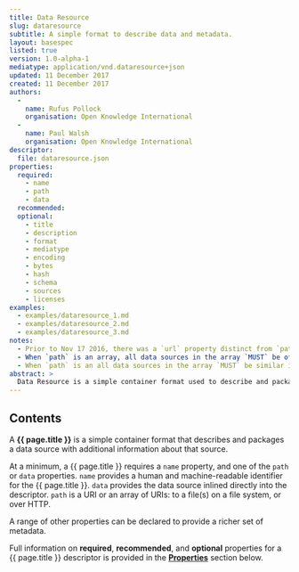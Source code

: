 ```yaml
---
title: Data Resource
slug: dataresource
subtitle: A simple format to describe data and metadata.
layout: basespec
listed: true
version: 1.0-alpha-1
mediatype: application/vnd.dataresource+json
updated: 11 December 2017
created: 11 December 2017
authors:
  -
    name: Rufus Pollock
    organisation: Open Knowledge International
  -
    name: Paul Walsh
    organisation: Open Knowledge International
descriptor:
  file: dataresource.json
properties:
  required:
    - name
    - path
    - data
  recommended:
  optional:
    - title
    - description
    - format
    - mediatype
    - encoding
    - bytes
    - hash
    - schema
    - sources
    - licenses
examples:
  - examples/dataresource_1.md
  - examples/dataresource_2.md
  - examples/dataresource_3.md
notes:
  - Prior to Nov 17 2016, there was a `url` property distinct from `path`. In order to support backwards compatability, implementors `MAY` want to automatically convert a `url` property to a `path` property and issue a warning.
  - When `path` is an array, all data sources in the array `MUST` be of the same type (i.e.: all http URLs, or all file paths).
  - When `path` is an all data sources in the array `MUST` be similar in terms of structure and format. Implementations `SHOULD` be able to simply concatenate the files together and treat the result as one large file.
abstract: >
  Data Resource is a simple container format used to describe and package a data source with additional metadata about that data source. By providing a minimum set of required properties and a range of recommended and optional properties, the format enables a simple contract for data interoperability that is governed by minimalism.
---
```


## Contents

A **{{ page.title }}** is a simple container format that describes and packages a data source with additional information about that source.

At a minimum, a {{ page.title }} requires a `name` property, and one of the `path` or `data` properties. `name` provides a human and machine-readable identifier for the {{ page.title }}. `data` provides the data source inlined directly into the descriptor. `path` is a URI or an array of URIs: to a file(s) on a file system, or over HTTP.

A range of other properties can be declared to provide a richer set of metadata.

Full information on **required**, **recommended**, and **optional** properties for a {{ page.title }} descriptor is provided in the [**Properties**](#properties) section below.
